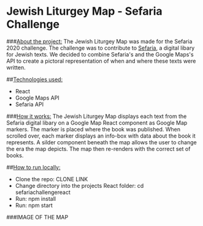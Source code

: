 # Jewish Liturgey Map - Sefaria Challenge

###<ins>About the project:</ins>
The Jewish Liturgey Map was made for the Sefaria 2020 challenge.
The challenge was to contribute to [Sefaria](https://www.sefaria.org/), a digital libary for Jewish texts.
We decided to combine Sefaria's and the Google Maps's API to create a pictoral representation of when and where these texts were written.

##<ins>Technologies used:</ins>

- React
- Google Maps API
- Sefaria API

###<ins>How it works:</ins>
The Jewish Liturgey Map displays each text from the Sefaria digital libary on a Google Map React component as Google Map markers.
The marker is placed where the book was published. When scrolled over, each marker displays an info-box with data about the book it represents.
A silder component beneath the map allows the user to change the era the map depicts. The map then re-renders with the correct set of books.

##<ins>How to run locally:</ins>

- Clone the repo: CLONE LINK
- Change directory into the projects React folder: cd sefariachallengereact
- Run: npm install
- Run: npm start

###IMAGE OF THE MAP
